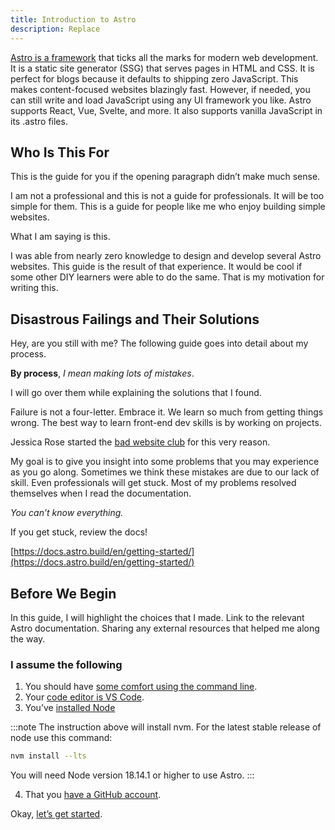 ```yaml
---
title: Introduction to Astro
description: Replace
---
```


[Astro is a framework](https://astro.build/) that ticks all the marks for modern web development. It is a static site generator (SSG) that serves pages in HTML and CSS. It is perfect for blogs because it defaults to shipping zero JavaScript. This makes content-focused websites blazingly fast. However, if needed, you can still write and load JavaScript using any UI framework you like. Astro supports React, Vue, Svelte, and more. It also supports vanilla JavaScript in its .astro files. 


## Who Is This For

This is the guide for you if the opening paragraph didn’t make much sense. 

I am not a professional and this is not a guide for professionals. It will be too simple for them. This is a guide for people like me who enjoy building simple websites.

What I am saying is this. 

I was able from nearly zero knowledge to design and develop several Astro websites. This guide is the result of that experience. It would be cool if some other DIY learners were able to do the same. That is my motivation for writing this. 


## Disastrous Failings and Their Solutions 

Hey, are you still with me? The following guide goes into detail about my process.

 **By process**, *I mean making lots of mistakes*.
 
 I will go over them while explaining the solutions that I found.

Failure is not a four-letter. Embrace it. We learn so much from getting things wrong. The best way to learn front-end dev skills is by working on projects. 

Jessica Rose started the [bad website club](https://www.youtube.com/@BadWebsiteClub/) for this very reason. 

My goal is to give you insight into some problems that you may experience as you go along. Sometimes we think these mistakes are due to our lack of skill. Even professionals will get stuck. Most of my problems resolved themselves when I read the documentation.

_You can’t know everything._

If you get stuck, review the docs!

[https://docs.astro.build/en/getting-started/](https://docs.astro.build/en/getting-started/)


## Before We Begin

In this guide, I will highlight the choices that I made. Link to the relevant Astro documentation. Sharing any external resources that helped me along the way. 


### I assume the following 



1. You should have [some comfort using the command line](https://www.joshwcomeau.com/javascript/terminal-for-js-devs/). 
2. Your [code editor is VS Code](https://code.visualstudio.com/). 
3. You’ve [installed Node](https://www.sitepoint.com/quick-tip-multiple-versions-node-nvm/) 

:::note
The instruction above will install nvm. For the latest stable release of node use this command:

```sh
nvm install --lts
```
You will need Node version 18.14.1 or higher to use Astro.
:::




4. That you [have a GitHub account](https://github.com/). 

Okay, [let’s get started](https://docs.astro.build/en/install/auto/). 